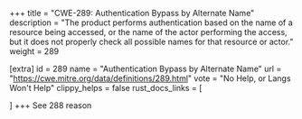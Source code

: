 +++
title = "CWE-289: Authentication Bypass by Alternate Name"
description	= "The product performs authentication based on the name of a resource being accessed, or the name of the actor performing the access, but it does not properly check all possible names for that resource or actor."
weight = 289

[extra]
id = 289
name = "Authentication Bypass by Alternate Name"
url = "https://cwe.mitre.org/data/definitions/289.html"
vote = "No Help, or Langs Won't Help"
clippy_helps = false
rust_docs_links = [
	
]
+++
See 288 reason
